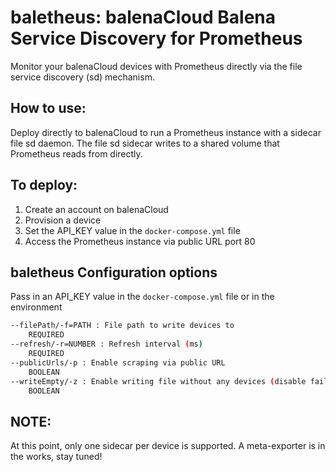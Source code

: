 # baletheus: balenaCloud Balena Service Discovery for Prometheus

Monitor your balenaCloud devices with Prometheus directly via the file service discovery (sd) mechanism.

## How to use:

Deploy directly to balenaCloud to run a Prometheus instance with a sidecar file sd daemon.
The file sd sidecar writes to a shared volume that Prometheus reads from directly.

## To deploy:

1. Create an account on balenaCloud
1. Provision a device
1. Set the API_KEY value in the `docker-compose.yml` file
1. Access the Prometheus instance via public URL port 80

## baletheus Configuration options

Pass in an API_KEY value in the `docker-compose.yml` file or in the environment

```sh
--filePath/-f=PATH : File path to write devices to
	REQUIRED
--refresh/-r=NUMBER : Refresh interval (ms)
	REQUIRED
--publicUrls/-p : Enable scraping via public URL
	BOOLEAN
--writeEmpty/-z : Enable writing file without any devices (disable failsafe)
	BOOLEAN
```

## NOTE:

At this point, only one sidecar per device is supported. A meta-exporter is in the works, stay tuned!

